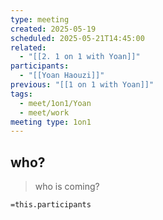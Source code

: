 ```yaml
---
type: meeting
created: 2025-05-19
scheduled: 2025-05-21T14:45:00
related:
  - "[[2. 1 on 1 with Yoan]]"
participants:
  - "[[Yoan Haouzi]]"
previous: "[[1 on 1 with Yoan]]"
tags:
  - meet/1on1/Yoan
  - meet/work
meeting type: 1on1
---
```

## who?
> who is coming?

`=this.participants`
